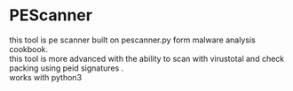 # PEScanner
this tool is pe scanner  built on pescanner.py form malware analysis cookbook.</br>
 this tool is more advanced with the ability to scan with virustotal and check packing using peid signatures . </br>works with python3
</br>
